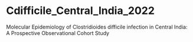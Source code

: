 # Cdifficile_Central_India_2022
Molecular Epidemiology of Clostridioides difficile infection in Central India: A Prospective Observational Cohort Study
